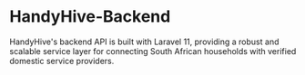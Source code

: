 # HandyHive-Backend
HandyHive's backend API is built with Laravel 11, providing a robust and scalable service layer for connecting South African households with verified domestic service providers.
